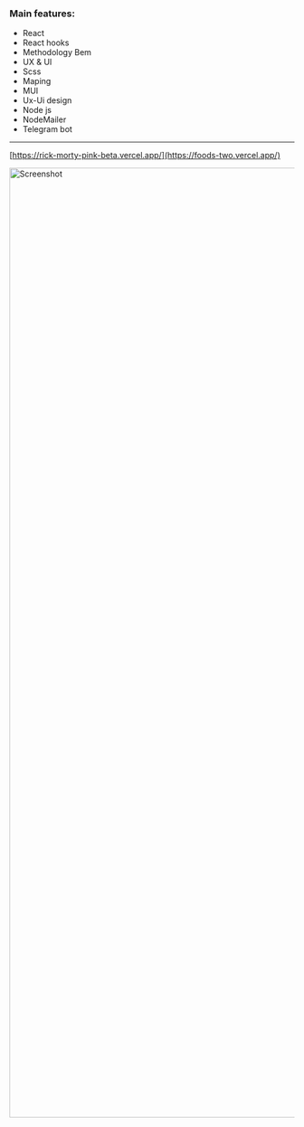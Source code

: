 ### Main features: 
 - React 
 - React hooks
 - Methodology Bem
 - UX & UI
 - Scss
 - Maping
 - MUI 
 - Ux-Ui design
 - Node js
 - NodeMailer
 - Telegram bot
 

---

[https://rick-morty-pink-beta.vercel.app/](https://foods-two.vercel.app/)

<img width="1680" alt="Screenshot" src="./bg.jpg">

 
 
